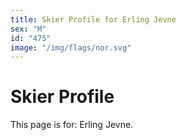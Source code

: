 ```yaml
---
title: Skier Profile for Erling Jevne
sex: "M"
id: "475"
image: "/img/flags/nor.svg" 
---
```


# Skier Profile

This page is for: Erling Jevne.
    